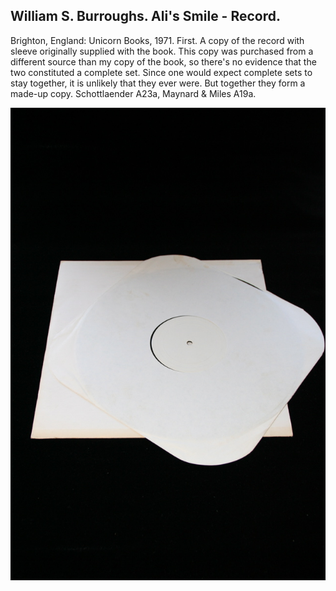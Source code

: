 ## William S. Burroughs. Ali's Smile - Record.

Brighton, England: Unicorn Books, 1971. First. A copy of the record with sleeve originally supplied with the book. This copy was purchased from a different source than my copy of the book, so there's no evidence that the two constituted a complete set. Since one would expect complete sets to stay together, it is unlikely that they ever were. But together they form a made-up copy. Schottlaender A23a, Maynard & Miles A19a.

![Ali's Smile - Record](../assets/images/ali-s-smile-record-1.jpg)

